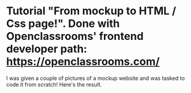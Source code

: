# Tutorial "From mockup to HTML / Css page!". Done with Openclassrooms' frontend developer path: https://openclassrooms.com/

I was given a couple of pictures of a mockup website and was tasked to code it from scratch! Here's the result.
